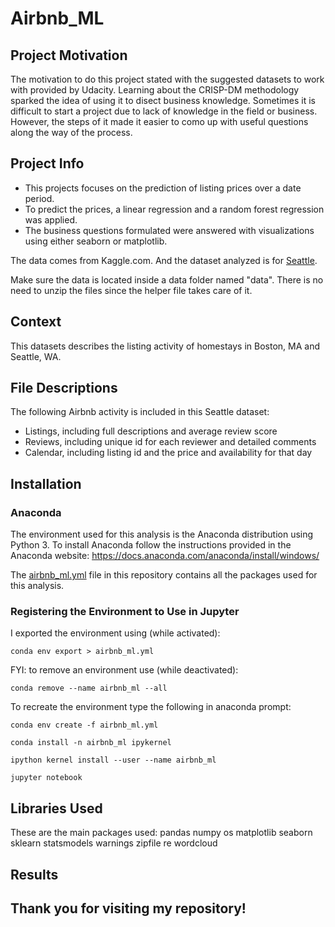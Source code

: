# Airbnb_ML

## Project Motivation
The motivation to do this project stated with the suggested datasets to work with provided by Udacity. Learning about the CRISP-DM methodology sparked the idea of using it to disect business knowledge. Sometimes it is difficult to start a project due to lack of knowledge in the field or business. However, the steps of it made it easier to como up with useful questions along the way of the process. 

## Project Info
* This projects focuses on the prediction of listing prices over a date period. 
* To predict the prices, a linear regression and a random forest regression was applied. 
* The business questions formulated were answered with visualizations using either seaborn or matplotlib.

The data comes from Kaggle.com. And the dataset analyzed is for [Seattle](https://www.kaggle.com/airbnb/seattle/data). 

Make sure the data is located inside a data folder named "data". 
There is no need to unzip the files since the helper file takes care of it.

## Context
This datasets describes the listing activity of homestays in Boston, MA and Seattle, WA.

## File Descriptions
The following Airbnb activity is included in this Seattle dataset: 
* Listings, including full descriptions and average review score 
* Reviews, including unique id for each reviewer and detailed comments 
* Calendar, including listing id and the price and availability for that day 


    
## Installation

### Anaconda
The environment used for this analysis is the Anaconda distribution using Python 3. 
To install Anaconda follow the instructions provided in the Anaconda website:
   https://docs.anaconda.com/anaconda/install/windows/

The [airbnb_ml.yml](https://github.com/sammyrod/Airbnb_ML/blob/master/airbnb_ml.yml) file in this repository contains all the packages used for this analysis.

### Registering the Environment to Use in Jupyter

I exported the environment using (while activated):
```
conda env export > airbnb_ml.yml
```
FYI: to remove an environment use (while deactivated): 
```
conda remove --name airbnb_ml --all
```

To recreate the environment type the following in anaconda prompt:
```
conda env create -f airbnb_ml.yml

conda install -n airbnb_ml ipykernel

ipython kernel install --user --name airbnb_ml

jupyter notebook
```

## Libraries Used

These are the main packages used:
   pandas
   numpy
   os
   matplotlib
   seaborn
   sklearn
   statsmodels
   warnings
   zipfile 
   re
   wordcloud 
   
## Results   
   

## Thank you for visiting my repository!
